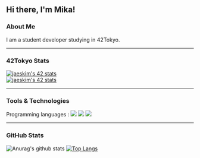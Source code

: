 <!--
creative-profile-readme
https://github.com/coderjojo/creative-profile-readme
Github Profileに活動状況、よく使っている言語を載せる(github-profile-summary-cards)
https://simple-minds-think-alike.hatenablog.com/entry/github-profile-summary-cards
github-readme-stats
https://github.com/anuraghazra/github-readme-stats
badge42
https://github.com/JaeSeoKim/badge42
Markdown Badges
https://github.com/Ileriayo/markdown-badges
-->

## Hi there, I'm Mika!

### About Me

I am a student developer studying in 42Tokyo.  

---
### 42Tokyo Stats

[![jaeskim's 42 stats](https://badge42.herokuapp.com/api/stats/mmizuno?privacyEmail=true&cursus=42cursus)](https://github.com/JaeSeoKim/badge42)  
[![jaeskim's 42 stats](https://badge42.herokuapp.com/api/stats/mmizuno?privacyEmail=true&cursus=C%20Piscine)](https://github.com/JaeSeoKim/badge42)  

---

### Tools & Technologies

<div>
  Programming languages :
  <img src="https://img.shields.io/badge/c%20-%2300599C.svg?&style=for-the-badge&logo=c&logoColor=white"/>
  <img src="https://img.shields.io/badge/c++%20-%2300599C.svg?&style=for-the-badge&logo=c%2B%2B&ogoColor=white"/>
  <img src="https://img.shields.io/badge/python%20-%2314354C.svg?&style=for-the-badge&logo=python&logoColor=white"/>  
</div>
<!--
<div>
  Machine Learning / Deep Learning frameworks :
</div>
<div>
  Frontend :
</div>
<div>
  Backend :
</div>
<div>
  OS & IDE & Tools :
</div>
-->

---

### GitHub Stats

![Anurag's github stats](https://github-readme-stats.vercel.app/api?username=mznmk&count_private=true&show_icons=true)
[![Top Langs](https://github-readme-stats.vercel.app/api/top-langs/?username=mznmk&count_private=true&layout=compact)](https://github.com/anuraghazra/github-readme-stats)

<!--
[![](https://raw.githubusercontent.com/mznmk/mznmk/main/profile-summary-card-output/solarized/0-profile-details.svg)](https://github.com/vn7n24fzkq/github-profile-summary-cards)
[![](https://raw.githubusercontent.com/mznmk/mznmk/main/profile-summary-card-output/solarized/1-repos-per-language.svg)](https://github.com/vn7n24fzkq/github-profile-summary-cards)
[![](https://raw.githubusercontent.com/mznmk/mznmk/main/profile-summary-card-output/solarized/2-most-commit-language.svg)](https://github.com/vn7n24fzkq/github-profile-summary-cards)
-->
